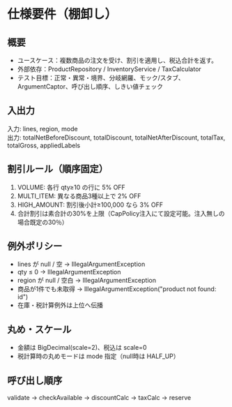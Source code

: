 # 仕様要件（棚卸し）

## 概要
- ユースケース：複数商品の注文を受け、割引を適用し、税込合計を返す。
- 外部依存：ProductRepository / InventoryService / TaxCalculator
- テスト目標：正常・異常・境界、分岐網羅、モック/スタブ、ArgumentCaptor、呼び出し順序、しきい値チェック

## 入出力
入力: lines, region, mode  
出力: totalNetBeforeDiscount, totalDiscount, totalNetAfterDiscount, totalTax, totalGross, appliedLabels

## 割引ルール（順序固定）
1. VOLUME: 各行 qty≥10 の行に 5% OFF  
2. MULTI_ITEM: 異なる商品3種以上で 2% OFF  
3. HIGH_AMOUNT: 割引後小計≥100,000 なら 3% OFF  
4. 合計割引は素合計の30%を上限（CapPolicy注入にて設定可能。注入無しの場合既定の30％）

## 例外ポリシー
- lines が null / 空 → IllegalArgumentException  
- qty ≤ 0 → IllegalArgumentException  
- region が null / 空白 → IllegalArgumentException  
- 商品が1件でも未取得 → IllegalArgumentException("product not found: id")  
- 在庫・税計算例外は上位へ伝播

## 丸め・スケール
- 金額は BigDecimal(scale=2)、税込は scale=0  
- 税計算時の丸めモードは mode 指定（null時は HALF_UP）

## 呼び出し順序
validate → checkAvailable → discountCalc → taxCalc → reserve